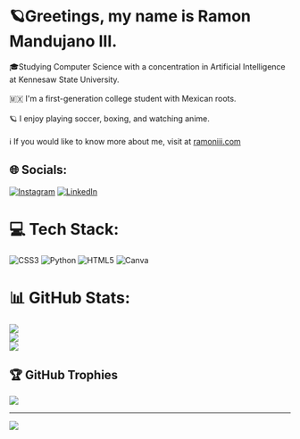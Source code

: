 # 🪐Greetings, my name is Ramon Mandujano III.
🎓Studying Computer Science with a concentration in Artificial Intelligence at Kennesaw State University.<br/><br>🇲🇽 I'm a first-generation college student with Mexican roots. <br/><br>🪐 I enjoy playing soccer, boxing, and watching anime.<br/><br>ℹ If you would like to know more about me, visit at [ramoniii.com](ramoniii.com)<br/>


## 🌐 Socials:
[![Instagram](https://img.shields.io/badge/Instagram-%23E4405F.svg?logo=Instagram&logoColor=white)](https://instagram.com/r4monn.m) [![LinkedIn](https://img.shields.io/badge/LinkedIn-%230077B5.svg?logo=linkedin&logoColor=white)](https://linkedin.com/in/ramonmandujano3) 

# 💻 Tech Stack:
![CSS3](https://img.shields.io/badge/css3-%231572B6.svg?style=for-the-badge&logo=css3&logoColor=white) ![Python](https://img.shields.io/badge/python-3670A0?style=for-the-badge&logo=python&logoColor=ffdd54) ![HTML5](https://img.shields.io/badge/html5-%23E34F26.svg?style=for-the-badge&logo=html5&logoColor=white) ![Canva](https://img.shields.io/badge/Canva-%2300C4CC.svg?style=for-the-badge&logo=Canva&logoColor=white)
# 📊 GitHub Stats:
![](https://github-readme-stats.vercel.app/api?username=r4monnm&theme=gotham&hide_border=false&include_all_commits=true&count_private=true)<br/>
![](https://github-readme-streak-stats.herokuapp.com/?user=r4monnm&theme=gotham&hide_border=false)<br/>
![](https://github-readme-stats.vercel.app/api/top-langs/?username=r4monnm&theme=gotham&hide_border=false&include_all_commits=true&count_private=true&layout=compact)

## 🏆 GitHub Trophies
![](https://github-profile-trophy.vercel.app/?username=r4monnm&theme=city_lights&no-frame=false&no-bg=false&margin-w=4)

---
[![](https://visitcount.itsvg.in/api?id=r4monnm&icon=0&color=3)](https://visitcount.itsvg.in)




